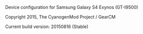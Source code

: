 Device configuration for Samsung Galaxy S4 Exynos (GT-I9500)

Copyright 2015, The CyanogenMod Project / GearCM

Current build version: 20150816 (Stable)